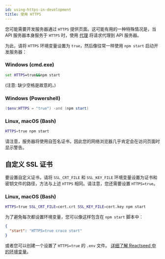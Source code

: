 ```yaml
---
id: using-https-in-development
title: 使用 HTTPS
---
```


您可能需要开发服务器通过 `HTTPS` 提供页面。这可能有用的一种特殊情况是，当 API 服务器本身服务于 `HTTPS` 时，使用 [代理](proxying-api-requests-in-developmen) 将请求代理到 API 服务器。

为此，请将 `HTTPS` 环境变量设置为 `true`，然后像往常一样使用 `npm start` 启动开发服务器：

### Windows (cmd.exe)

```cmd
set HTTPS=true&&npm start
```

(注意: 缺少空格是故意的。)

### Windows (Powershell)

```Powershell
($env:HTTPS = "true") -and (npm start)
```

### Linux, macOS (Bash)

```sh
HTTPS=true npm start
```

请注意，服务器将使用自签名证书，因此您的网络浏览器几乎肯定会在访问页面时显示警告。

## 自定义 SSL 证书

要设置自定义证书，请将 `SSL_CRT_FILE` 和 `SSL_KEY_FILE` 环境变量设置为证书和密钥文件的路径，方法与上述 `HTTPS` 相同。请注意，您还需要设置 `HTTPS=true`。

### Linux, macOS (Bash)

```bash
HTTPS=true SSL_CRT_FILE=cert.crt SSL_KEY_FILE=cert.key npm start
```

为了避免每次都设置环境变量，您可以像这样包含在 `npm start` 脚本中：

```json
{
  "start": "HTTPS=true craco start"
}
```

或者您可以创建一个设置了 `HTTPS=true` 的 `.env` 文件。
[详细了解 Reactseed 中的环境变量](adding-custom-environment-variables)。
